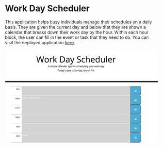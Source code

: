 # Work Day Scheduler

This application helps busy individuals manage their schedules on a daily basis. They are given the current day and below that they are shown a calendar that breaks down their work day by the hour. Within each hour block, the user can fill in the event or task that they need to do. You can visit the deployed application [here](https://squidbeaks.github.io/work-day-scheduler/).
 
![A preview of the scheduler application](./assets/images/scheduler.png)